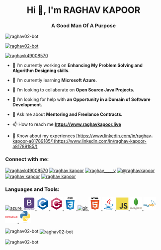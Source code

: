 <h1 align="center">Hi 👋, I'm RAGHAV KAPOOR</h1>
<h3 align="center">A Good Man Of A Purpose</h3>

<p align="left"> <img src="https://komarev.com/ghpvc/?username=raghav02-bot&label=Profile%20views&color=0e75b6&style=flat" alt="raghav02-bot" /> </p>

<p align="left"> <a href="https://github.com/ryo-ma/github-profile-trophy"><img src="https://github-profile-trophy.vercel.app/?username=raghav02-bot" alt="raghav02-bot" /></a> </p>

<p align="left"> <a href="https://twitter.com/raghavk49008570" target="blank"><img src="https://img.shields.io/twitter/follow/raghavk49008570?logo=twitter&style=for-the-badge" alt="raghavk49008570" /></a> </p>

- 🔭 I’m currently working on **Enhancing My Problem Solving and Algorithm Designing skills.**

- 🌱 I’m currently learning **Microsoft Azure.**

- 👯 I’m looking to collaborate on **Open Source Java Projects.**

- 🤝 I’m looking for help with **an Opportunity in a Domain of Software Development.**

- 💬 Ask me about **Mentoring and Freelance Contracts.**

- 📫 How to reach me **https://www.raghavkapoor.live**

- 📄 Know about my experiences [https://www.linkedin.com/in/raghav-kapoor-a81789185/](https://www.linkedin.com/in/raghav-kapoor-a81789185/)

<h3 align="left">Connect with me:</h3>
<p align="left">
<a href="https://twitter.com/raghavk49008570" target="blank"><img align="center" src="https://raw.githubusercontent.com/rahuldkjain/github-profile-readme-generator/neutral-icons/src/images/icons/Social/twitter.svg" alt="raghavk49008570" height="30" width="40" /></a>
<a href="https://linkedin.com/in/raghav kapoor" target="blank"><img align="center" src="https://raw.githubusercontent.com/rahuldkjain/github-profile-readme-generator/neutral-icons/src/images/icons/Social/linked-in-alt.svg" alt="raghav kapoor" height="30" width="40" /></a>
<a href="https://instagram.com/raghav_____v" target="blank"><img align="center" src="https://raw.githubusercontent.com/rahuldkjain/github-profile-readme-generator/neutral-icons/src/images/icons/Social/instagram.svg" alt="raghav_____v" height="30" width="40" /></a>
<a href="https://www.hackerrank.com/@raghavkapoor" target="blank"><img align="center" src="https://raw.githubusercontent.com/rahuldkjain/github-profile-readme-generator/neutral-icons/src/images/icons/Social/hackerrank.svg" alt="@raghavkapoor" height="30" width="40" /></a>
<a href="https://www.leetcode.com/raghav kapoor" target="blank"><img align="center" src="https://raw.githubusercontent.com/rahuldkjain/github-profile-readme-generator/neutral-icons/src/images/icons/Social/leet-code.svg" alt="raghav kapoor" height="30" width="40" /></a>
<a href="https://auth.geeksforgeeks.org/user/raghav kapoor" target="blank"><img align="center" src="https://raw.githubusercontent.com/rahuldkjain/github-profile-readme-generator/neutral-icons/src/images/icons/Social/geeks-for-geeks.svg" alt="raghav kapoor" height="30" width="40" /></a>
</p>

<h3 align="left">Languages and Tools:</h3>
<p align="left"> <a href="https://azure.microsoft.com/en-in/" target="_blank"> <img src="https://www.vectorlogo.zone/logos/microsoft_azure/microsoft_azure-icon.svg" alt="azure" width="40" height="40"/> </a> <a href="https://getbootstrap.com" target="_blank"> <img src="https://raw.githubusercontent.com/devicons/devicon/master/icons/bootstrap/bootstrap-plain-wordmark.svg" alt="bootstrap" width="40" height="40"/> </a> <a href="https://www.cprogramming.com/" target="_blank"> <img src="https://raw.githubusercontent.com/devicons/devicon/master/icons/c/c-original.svg" alt="c" width="40" height="40"/> </a> <a href="https://www.w3schools.com/cpp/" target="_blank"> <img src="https://raw.githubusercontent.com/devicons/devicon/master/icons/cplusplus/cplusplus-original.svg" alt="cplusplus" width="40" height="40"/> </a> <a href="https://www.w3schools.com/css/" target="_blank"> <img src="https://raw.githubusercontent.com/devicons/devicon/master/icons/css3/css3-original-wordmark.svg" alt="css3" width="40" height="40"/> </a> <a href="https://git-scm.com/" target="_blank"> <img src="https://www.vectorlogo.zone/logos/git-scm/git-scm-icon.svg" alt="git" width="40" height="40"/> </a> <a href="https://www.w3.org/html/" target="_blank"> <img src="https://raw.githubusercontent.com/devicons/devicon/master/icons/html5/html5-original-wordmark.svg" alt="html5" width="40" height="40"/> </a> <a href="https://www.java.com" target="_blank"> <img src="https://raw.githubusercontent.com/devicons/devicon/master/icons/java/java-original.svg" alt="java" width="40" height="40"/> </a> <a href="https://developer.mozilla.org/en-US/docs/Web/JavaScript" target="_blank"> <img src="https://raw.githubusercontent.com/devicons/devicon/master/icons/javascript/javascript-original.svg" alt="javascript" width="40" height="40"/> </a> <a href="https://www.mongodb.com/" target="_blank"> <img src="https://raw.githubusercontent.com/devicons/devicon/master/icons/mongodb/mongodb-original-wordmark.svg" alt="mongodb" width="40" height="40"/> </a> <a href="https://www.mysql.com/" target="_blank"> <img src="https://raw.githubusercontent.com/devicons/devicon/master/icons/mysql/mysql-original-wordmark.svg" alt="mysql" width="40" height="40"/> </a> <a href="https://www.oracle.com/" target="_blank"> <img src="https://raw.githubusercontent.com/devicons/devicon/master/icons/oracle/oracle-original.svg" alt="oracle" width="40" height="40"/> </a> <a href="https://www.python.org" target="_blank"> <img src="https://raw.githubusercontent.com/devicons/devicon/master/icons/python/python-original.svg" alt="python" width="40" height="40"/> </a> </p>

<p><img align="left" src="https://github-readme-stats.vercel.app/api/top-langs?username=raghav02-bot&show_icons=true&locale=en&layout=compact" alt="raghav02-bot" /></p>

<p>&nbsp;<img align="center" src="https://github-readme-stats.vercel.app/api?username=raghav02-bot&show_icons=true&locale=en" alt="raghav02-bot" /></p>

<p><img align="center" src="https://github-readme-streak-stats.herokuapp.com/?user=raghav02-bot&" alt="raghav02-bot" /></p>
